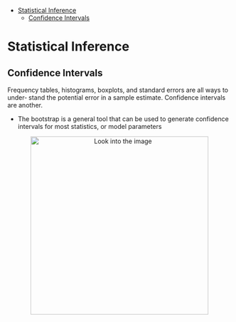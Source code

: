 <!--ts-->
   * [Statistical Inference](#statistical-inference)
      * [Confidence Intervals](#confidence-intervals)

<!-- Added by: gil_diy, at: Mon 14 Mar 2022 13:26:54 IST -->

<!--te-->

# Statistical Inference

## Confidence Intervals

Frequency tables, histograms, boxplots, and standard errors are all ways to under‐
stand the potential error in a sample estimate. Confidence intervals are another.

* The bootstrap is a general tool that can be used to generate confidence intervals for
most statistics, or model parameters


<p align="center">
  <img width="400" src="images/" title="Look into the image">
</p>
